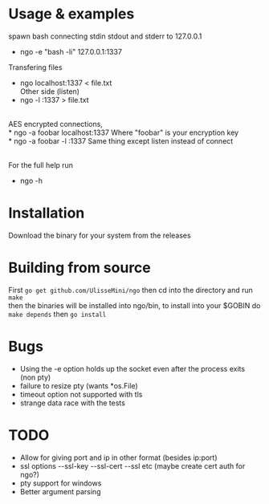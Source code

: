 # Usage & examples
spawn bash connecting stdin stdout and stderr to 127.0.0.1
* ngo -e "bash -li" 127.0.0.1:1337

Transfering files
* ngo localhost:1337 < file.txt
<br>Other side (listen)
* ngo -l :1337 > file.txt
<br>
AES encrypted connections,<br>
* ngo -a foobar localhost:1337
Where "foobar" is your encryption key<br>
* ngo -a foobar -l :1337
Same thing except listen instead of connect<br><br>

For the full help run
* ngo -h

# Installation
Download the binary for your system from the releases

# Building from source
First `go get github.com/UlisseMini/ngo` then cd into the directory and run `make`
<br>then the binaries will be installed into ngo/bin, to install into your $GOBIN do `make depends` then `go install`

# Bugs
* Using the -e option holds up the socket even after the process exits (non pty)
* failure to resize pty (wants \*os.File)
* timeout option not supported with tls
* strange data race with the tests

# TODO
* Allow for giving port and ip in other format (besides ip:port)
* ssl options --ssl-key --ssl-cert --ssl etc (maybe create cert auth for ngo?)
* pty support for windows
* Better argument parsing
